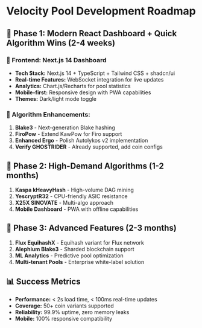 # Velocity Pool Development Roadmap

## 🎯 Phase 1: Modern React Dashboard + Quick Algorithm Wins (2-4 weeks)

### 🎨 Frontend: Next.js 14 Dashboard
- **Tech Stack:** Next.js 14 + TypeScript + Tailwind CSS + shadcn/ui
- **Real-time Features:** WebSocket integration for live updates
- **Analytics:** Chart.js/Recharts for pool statistics
- **Mobile-first:** Responsive design with PWA capabilities
- **Themes:** Dark/light mode toggle

### 🔧 Algorithm Enhancements:
1. **Blake3** - Next-generation Blake hashing
2. **FiroPow** - Extend KawPow for Firo support  
3. **Enhanced Ergo** - Polish Autolykos v2 implementation
4. **Verify GHOSTRIDER** - Already supported, add coin configs

## 🚀 Phase 2: High-Demand Algorithms (1-2 months)
1. **Kaspa kHeavyHash** - High-volume DAG mining
2. **YescryptR32** - CPU-friendly ASIC resistance
3. **X25X SINOVATE** - Multi-algo approach
4. **Mobile Dashboard** - PWA with offline capabilities

## 🌟 Phase 3: Advanced Features (2-3 months)  
1. **Flux EquihashX** - Equihash variant for Flux network
2. **Alephium Blake3** - Sharded blockchain support
3. **ML Analytics** - Predictive pool optimization
4. **Multi-tenant Pools** - Enterprise white-label solution

## 📊 Success Metrics
- **Performance:** < 2s load time, < 100ms real-time updates
- **Coverage:** 50+ coin variants supported
- **Reliability:** 99.9% uptime, zero memory leaks
- **Mobile:** 100% responsive compatibility

